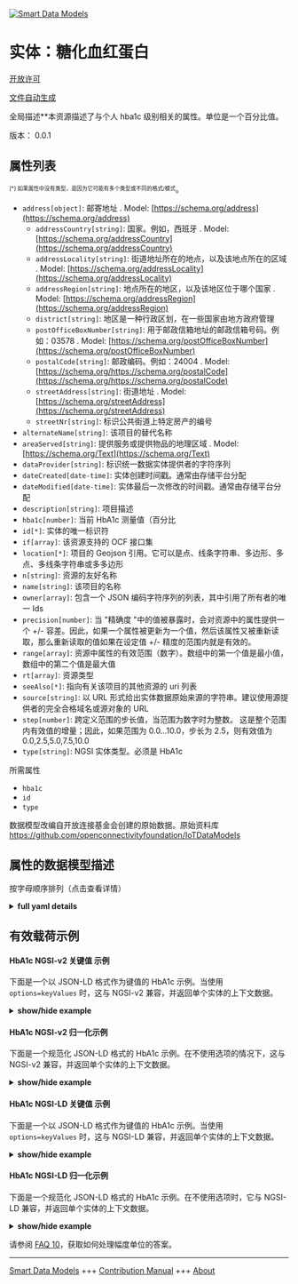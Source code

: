<!-- 10-Header -->    
[![Smart Data Models](https://smartdatamodels.org/wp-content/uploads/2022/01/SmartDataModels_logo.png "Logo")](https://smartdatamodels.org)    
实体：糖化血红蛋白    
=========<!-- /10-Header -->    
<!-- 15-License -->    
[开放许可](https://github.com/smart-data-models//dataModel.OCF/blob/master/HbA1c/LICENSE.md)    
[文件自动生成](https://docs.google.com/presentation/d/e/2PACX-1vTs-Ng5dIAwkg91oTTUdt8ua7woBXhPnwavZ0FxgR8BsAI_Ek3C5q97Nd94HS8KhP-r_quD4H0fgyt3/pub?start=false&loop=false&delayms=3000#slide=id.gb715ace035_0_60)    
<!-- /15-License -->    
<!-- 20-Description -->    
全局描述**本资源描述了与个人 hba1c 级别相关的属性。单位是一个百分比值。    
版本： 0.0.1    
<!-- /20-Description -->    
<!-- 30-PropertiesList -->    
## 属性列表    
<sup><sub>[*] 如果属性中没有类型，是因为它可能有多个类型或不同的格式/模式</sub></sup>。    
- `address[object]`: 邮寄地址  . Model: [https://schema.org/address](https://schema.org/address)	- `addressCountry[string]`: 国家。例如，西班牙  . Model: [https://schema.org/addressCountry](https://schema.org/addressCountry)    
	- `addressLocality[string]`: 街道地址所在的地点，以及该地点所在的区域  . Model: [https://schema.org/addressLocality](https://schema.org/addressLocality)    
	- `addressRegion[string]`: 地点所在的地区，以及该地区位于哪个国家  . Model: [https://schema.org/addressRegion](https://schema.org/addressRegion)    
	- `district[string]`: 地区是一种行政区划，在一些国家由地方政府管理      
	- `postOfficeBoxNumber[string]`: 用于邮政信箱地址的邮政信箱号码。例如：03578  . Model: [https://schema.org/postOfficeBoxNumber](https://schema.org/postOfficeBoxNumber)    
	- `postalCode[string]`: 邮政编码。例如：24004  . Model: [https://schema.org/https://schema.org/postalCode](https://schema.org/https://schema.org/postalCode)    
	- `streetAddress[string]`: 街道地址  . Model: [https://schema.org/streetAddress](https://schema.org/streetAddress)    
	- `streetNr[string]`: 标识公共街道上特定房产的编号      
- `alternateName[string]`: 该项目的替代名称  - `areaServed[string]`: 提供服务或提供物品的地理区域  . Model: [https://schema.org/Text](https://schema.org/Text)- `dataProvider[string]`: 标识统一数据实体提供者的字符序列  - `dateCreated[date-time]`: 实体创建时间戳。通常由存储平台分配  - `dateModified[date-time]`: 实体最后一次修改的时间戳。通常由存储平台分配  - `description[string]`: 项目描述  - `hba1c[number]`: 当前 HbA1c 测量值（百分比  - `id[*]`: 实体的唯一标识符  - `if[array]`: 该资源支持的 OCF 接口集  - `location[*]`: 项目的 Geojson 引用。它可以是点、线条字符串、多边形、多点、多线条字符串或多多边形  - `n[string]`: 资源的友好名称  - `name[string]`: 该项目的名称  - `owner[array]`: 包含一个 JSON 编码字符序列的列表，其中引用了所有者的唯一 Ids  - `precision[number]`: 当 "精确度 "中的值被暴露时，会对资源中的属性提供一个 +/- 容差。因此，如果一个属性被更新为一个值，然后该属性又被重新读取，那么重新读取的值如果在设定值 +/- 精度的范围内就是有效的。  - `range[array]`: 资源中属性的有效范围（数字）。数组中的第一个值是最小值，数组中的第二个值是最大值  - `rt[array]`: 资源类型  - `seeAlso[*]`: 指向有关该项目的其他资源的 uri 列表  - `source[string]`: 以 URL 形式给出实体数据原始来源的字符串。建议使用源提供者的完全合格域名或源对象的 URL  - `step[number]`: 跨定义范围的步长值，当范围为数字时为整数。  这是整个范围内有效值的增量；因此，如果范围为 0.0...10.0，步长为 2.5，则有效值为 0.0,2.5,5.0,7.5,10.0  - `type[string]`: NGSI 实体类型。必须是 HbA1c  <!-- /30-PropertiesList -->    
<!-- 35-RequiredProperties -->    
所需属性    
- `hba1c`  - `id`  - `type`  <!-- /35-RequiredProperties -->    
<!-- 40-RequiredProperties -->    
数据模型改编自开放连接基金会创建的原始数据。原始资料库 https://github.com/openconnectivityfoundation/IoTDataModels    
<!-- /40-RequiredProperties -->    
<!-- 50-DataModelHeader -->    
## 属性的数据模型描述    
按字母顺序排列（点击查看详情）    
<!-- /50-DataModelHeader -->    
<!-- 60-ModelYaml -->    
<details><summary><strong>full yaml details</strong></summary>      
```yaml    
HbA1c:      
  description: This Resource describes the Properties associated with a person's hba1c level.The unit is a single value that is percentage.The hba1c Property is a read-only value that is provided by the Server.      
  properties:      
    address:      
      description: The mailing address      
      properties:      
        addressCountry:      
          description: 'The country. For example, Spain'      
          type: string      
          x-ngsi:      
            model: https://schema.org/addressCountry      
            type: Property      
        addressLocality:      
          description: 'The locality in which the street address is, and which is in the region'      
          type: string      
          x-ngsi:      
            model: https://schema.org/addressLocality      
            type: Property      
        addressRegion:      
          description: 'The region in which the locality is, and which is in the country'      
          type: string      
          x-ngsi:      
            model: https://schema.org/addressRegion      
            type: Property      
        district:      
          description: 'A district is a type of administrative division that, in some countries, is managed by the local government'      
          type: string      
          x-ngsi:      
            type: Property      
        postOfficeBoxNumber:      
          description: 'The post office box number for PO box addresses. For example, 03578'      
          type: string      
          x-ngsi:      
            model: https://schema.org/postOfficeBoxNumber      
            type: Property      
        postalCode:      
          description: 'The postal code. For example, 24004'      
          type: string      
          x-ngsi:      
            model: https://schema.org/https://schema.org/postalCode      
            type: Property      
        streetAddress:      
          description: The street address      
          type: string      
          x-ngsi:      
            model: https://schema.org/streetAddress      
            type: Property      
        streetNr:      
          description: Number identifying a specific property on a public street      
          type: string      
          x-ngsi:      
            type: Property      
      type: object      
      x-ngsi:      
        model: https://schema.org/address      
        type: Property      
    alternateName:      
      description: An alternative name for this item      
      type: string      
      x-ngsi:      
        type: Property      
    areaServed:      
      description: The geographic area where a service or offered item is provided      
      type: string      
      x-ngsi:      
        model: https://schema.org/Text      
        type: Property      
    dataProvider:      
      description: A sequence of characters identifying the provider of the harmonised data entity      
      type: string      
      x-ngsi:      
        type: Property      
    dateCreated:      
      description: Entity creation timestamp. This will usually be allocated by the storage platform      
      format: date-time      
      type: string      
      x-ngsi:      
        type: Property      
    dateModified:      
      description: Timestamp of the last modification of the entity. This will usually be allocated by the storage platform      
      format: date-time      
      type: string      
      x-ngsi:      
        type: Property      
    description:      
      description: A description of this item      
      type: string      
      x-ngsi:      
        type: Property      
    hba1c:      
      description: Current HbA1c measurement in percentage      
      maximum: 100.0      
      minimum: 0.0      
      readOnly: true      
      type: number      
      x-ngsi:      
        type: Property      
    id:      
      anyOf:      
        - description: Identifier format of any NGSI entity      
          maxLength: 256      
          minLength: 1      
          pattern: ^[\w\-\.\{\}\$\+\*\[\]`|~^@!,:\\]+$      
          type: string      
          x-ngsi:      
            type: Property      
        - description: Identifier format of any NGSI entity      
          format: uri      
          type: string      
          x-ngsi:      
            type: Property      
      description: Unique identifier of the entity      
      x-ngsi:      
        type: Property      
    if:      
      description: The OCF Interface set supported by this Resource      
      items:      
        enum:      
          - oic.if.s      
          - oic.if.baseline      
        maxLength: 64      
        type: string      
      minItems: 1      
      readOnly: true      
      type: array      
      uniqueItems: true      
      x-ngsi:      
        type: Property      
    location:      
      description: 'Geojson reference to the item. It can be Point, LineString, Polygon, MultiPoint, MultiLineString or MultiPolygon'      
      oneOf:      
        - description: Geojson reference to the item. Point      
          properties:      
            bbox:      
              items:      
                type: number      
              minItems: 4      
              type: array      
            coordinates:      
              items:      
                type: number      
              minItems: 2      
              type: array      
            type:      
              enum:      
                - Point      
              type: string      
          required:      
            - type      
            - coordinates      
          title: GeoJSON Point      
          type: object      
          x-ngsi:      
            type: GeoProperty      
        - description: Geojson reference to the item. LineString      
          properties:      
            bbox:      
              items:      
                type: number      
              minItems: 4      
              type: array      
            coordinates:      
              items:      
                items:      
                  type: number      
                minItems: 2      
                type: array      
              minItems: 2      
              type: array      
            type:      
              enum:      
                - LineString      
              type: string      
          required:      
            - type      
            - coordinates      
          title: GeoJSON LineString      
          type: object      
          x-ngsi:      
            type: GeoProperty      
        - description: Geojson reference to the item. Polygon      
          properties:      
            bbox:      
              items:      
                type: number      
              minItems: 4      
              type: array      
            coordinates:      
              items:      
                items:      
                  items:      
                    type: number      
                  minItems: 2      
                  type: array      
                minItems: 4      
                type: array      
              type: array      
            type:      
              enum:      
                - Polygon      
              type: string      
          required:      
            - type      
            - coordinates      
          title: GeoJSON Polygon      
          type: object      
          x-ngsi:      
            type: GeoProperty      
        - description: Geojson reference to the item. MultiPoint      
          properties:      
            bbox:      
              items:      
                type: number      
              minItems: 4      
              type: array      
            coordinates:      
              items:      
                items:      
                  type: number      
                minItems: 2      
                type: array      
              type: array      
            type:      
              enum:      
                - MultiPoint      
              type: string      
          required:      
            - type      
            - coordinates      
          title: GeoJSON MultiPoint      
          type: object      
          x-ngsi:      
            type: GeoProperty      
        - description: Geojson reference to the item. MultiLineString      
          properties:      
            bbox:      
              items:      
                type: number      
              minItems: 4      
              type: array      
            coordinates:      
              items:      
                items:      
                  items:      
                    type: number      
                  minItems: 2      
                  type: array      
                minItems: 2      
                type: array      
              type: array      
            type:      
              enum:      
                - MultiLineString      
              type: string      
          required:      
            - type      
            - coordinates      
          title: GeoJSON MultiLineString      
          type: object      
          x-ngsi:      
            type: GeoProperty      
        - description: Geojson reference to the item. MultiLineString      
          properties:      
            bbox:      
              items:      
                type: number      
              minItems: 4      
              type: array      
            coordinates:      
              items:      
                items:      
                  items:      
                    items:      
                      type: number      
                    minItems: 2      
                    type: array      
                  minItems: 4      
                  type: array      
                type: array      
              type: array      
            type:      
              enum:      
                - MultiPolygon      
              type: string      
          required:      
            - type      
            - coordinates      
          title: GeoJSON MultiPolygon      
          type: object      
          x-ngsi:      
            type: GeoProperty      
      x-ngsi:      
        type: GeoProperty      
    n:      
      description: Friendly name of the Resource      
      maxLength: 64      
      readOnly: true      
      type: string      
      x-ngsi:      
        type: Property      
    name:      
      description: The name of this item      
      type: string      
      x-ngsi:      
        type: Property      
    owner:      
      description: A List containing a JSON encoded sequence of characters referencing the unique Ids of the owner(s)      
      items:      
        anyOf:      
          - description: Identifier format of any NGSI entity      
            maxLength: 256      
            minLength: 1      
            pattern: ^[\w\-\.\{\}\$\+\*\[\]`|~^@!,:\\]+$      
            type: string      
            x-ngsi:      
              type: Property      
          - description: Identifier format of any NGSI entity      
            format: uri      
            type: string      
            x-ngsi:      
              type: Property      
        description: Unique identifier of the entity      
        x-ngsi:      
          type: Property      
      type: array      
      x-ngsi:      
        type: Property      
    precision:      
      description: 'When exposed the value in ''precision'' provides a +/- tolerance against the Properties in the Resource. Thus if a Property is UPDATED to a value and that Property then RETRIEVED, the RETRIEVED value is valid if in the range of the set value +/- precision'      
      readOnly: true      
      type: number      
      x-ngsi:      
        type: Property      
    range:      
      description: 'The valid range for the Property in the Resource as a number. The first value in the array is the minimum value, the second value in the array is the maximum value'      
      items:      
        type: number      
      maxItems: 2      
      minItems: 2      
      readOnly: true      
      type: array      
      x-ngsi:      
        type: Property      
    rt:      
      description: Resource Type      
      items:      
        enum:      
          - oic.r.glucose.hba1c      
        maxLength: 64      
        type: string      
      minItems: 1      
      readOnly: true      
      type: array      
      uniqueItems: true      
      x-ngsi:      
        type: Property      
    seeAlso:      
      description: list of uri pointing to additional resources about the item      
      oneOf:      
        - items:      
            format: uri      
            type: string      
          minItems: 1      
          type: array      
        - format: uri      
          type: string      
      x-ngsi:      
        type: Property      
    source:      
      description: 'A sequence of characters giving the original source of the entity data as a URL. Recommended to be the fully qualified domain name of the source provider, or the URL to the source object'      
      type: string      
      x-ngsi:      
        type: Property      
    step:      
      description: 'Step value across the defined range an integer when the range is a number.  This is the increment for valid values across the range; so if range is 0.0..10.0 and step is 2.5 then valid values are 0.0,2.5,5.0,7.5,10.0'      
      readOnly: true      
      type: number      
      x-ngsi:      
        type: Property      
    type:      
      description: NGSI entity type. It has to be HbA1c      
      enum:      
        - HbA1c      
      type: string      
      x-ngsi:      
        type: Property      
  required:      
    - hba1c      
    - id      
    - type      
  type: object      
  x-derived-from: https://raw.githubusercontent.com/openconnectivityfoundation/IoTDataModels/master/GlucoseHbA1cResURI.swagger.json      
  x-disclaimer: 'Redistribution and use in source and binary forms, with or without modification, are permitted  provided that the license conditions are met. Copyleft (c) 2022 Contributors to Smart Data Models Program'      
  x-license-url: https://github.com/smart-data-models/dataModel.OCF/blob/master/HbA1c/LICENSE.md      
  x-model-schema: https://smart-data-models.github.io/dataModel.OCF/HbA1c/schema.json      
  x-model-tags: OCF      
  x-version: 0.0.1      
```    
</details>      
<!-- /60-ModelYaml -->    
<!-- 70-MiddleNotes -->    
<!-- /70-MiddleNotes -->    
<!-- 80-Examples -->    
## 有效载荷示例    
#### HbA1c NGSI-v2 关键值 示例    
下面是一个以 JSON-LD 格式作为键值的 HbA1c 示例。当使用 `options=keyValues` 时，这与 NGSI-v2 兼容，并返回单个实体的上下文数据。    
<details><summary><strong>show/hide example</strong></summary>      
```json  
{  
  "id": "urn:ngsi-ld:HbA1c:id:NUUA:84448495",  
  "dateCreated": "1978-03-13T05:35:12Z",  
  "dateModified": "1985-01-29T17:46:14Z",  
  "source": "Amount majority start money school statement decade begin. Senior raise suggest bill firm book property.",  
  "name": "Projec",  
  "alternateName": "Surface difficult view same oil. Because girl protect buy window cell. Control section statement.",  
  "description": "Long soldier successful everything. Presiden",  
  "dataProvider": "Include view probably full. Rate view lot. Against hope enjoy ",  
  "owner": [  
    "urn:ngsi-ld:HbA1c:items:ISKK:07346260",  
    "urn:ngsi-ld:HbA1c:items:KENT:72458444"  
  ],  
  "seeAlso": [  
    "urn:ngsi-ld:HbA1c:items:LXIT:42668919"  
  ],  
  "location": {  
    "type": "Point",  
    "coordinates": [  
      40.9928635,  
      -6.596466  
    ]  
  },  
  "address": {  
    "streetAddress": "Himself give already authority.",  
    "addressLocality": "Much heart middle method live audience. Than campaign and week center respond. Approach whether di",  
    "addressRegion": "Cost give sea reveal coach. Blue still not father risk million will adul",  
    "addressCountry": "Employee you floor form. Financial she attention. Before military method far consider my we.",  
    "postalCode": "Sound hear image admit. Director",  
    "postOfficeBoxNumber": "Wall a gun pressure. Smile cultural hair stop. Wall increase involve family nature teacher.",  
    "streetNr": "Dinner business response draw. Scene stuff Mr site again.",  
    "district": "Seven recently husband care PM author company. History recent series price."  
  },  
  "areaServed": "Sound summer part have speak expect morning. Line report out process me. Along want experience space.",  
  "rt": [  
    "oic.r.glucose.hba1c"  
  ],  
  "hba1c": 8.0,  
  "range": [  
    765.7,  
    907.2  
  ],  
  "step": 962.1,  
  "precision": 285.2,  
  "n": "True suffer scene skin. Involve view culture themselves brothe",  
  "if": [  
    "oic.if.s"  
  ],  
  "type": "HbA1c"  
}  
```  
</details>    
#### HbA1c NGSI-v2 归一化示例    
下面是一个规范化 JSON-LD 格式的 HbA1c 示例。在不使用选项的情况下，这与 NGSI-v2 兼容，并返回单个实体的上下文数据。    
<details><summary><strong>show/hide example</strong></summary>      
```json  
{  
  "id": "urn:ngsi-ld:HbA1c:id:NUUA:84448495",  
  "dateCreated": {  
    "type": "DateTime",  
    "value": "1978-03-13T05:35:12Z"  
  },  
  "dateModified": {  
    "type": "DateTime",  
    "value": "1985-01-29T17:46:14Z"  
  },  
  "source": {  
    "type": "Text",  
    "value": "Amount majority start money school statement decade begin. Senior raise suggest bill firm book property."  
  },  
  "name": {  
    "type": "Text",  
    "value": "Projec"  
  },  
  "alternateName": {  
    "type": "Text",  
    "value": "Surface difficult view same oil. Because girl protect buy window cell. Control section statement."  
  },  
  "description": {  
    "type": "Text",  
    "value": "Long soldier successful everything. Presiden"  
  },  
  "dataProvider": {  
    "type": "Text",  
    "value": "Include view probably full. Rate view lot. Against hope enjoy "  
  },  
  "owner": {  
    "type": "StructuredValue",  
    "value": [  
      "urn:ngsi-ld:HbA1c:items:ISKK:07346260",  
      "urn:ngsi-ld:HbA1c:items:KENT:72458444"  
    ]  
  },  
  "seeAlso": {  
    "type": "StructuredValue",  
    "value": [  
      "urn:ngsi-ld:HbA1c:items:LXIT:42668919"  
    ]  
  },  
  "location": {  
    "type": "geo:json",  
    "value": {  
      "type": "Point",  
      "coordinates": [  
        40.9928635,  
        -6.596466  
      ]  
    }  
  },  
  "address": {  
    "type": "StructuredValue",  
    "value": {  
      "streetAddress": "Himself give already authority.",  
      "addressLocality": "Much heart middle method live audience. Than campaign and week center respond. Approach whether di",  
      "addressRegion": "Cost give sea reveal coach. Blue still not father risk million will adul",  
      "addressCountry": "Employee you floor form. Financial she attention. Before military method far consider my we.",  
      "postalCode": "Sound hear image admit. Director",  
      "postOfficeBoxNumber": "Wall a gun pressure. Smile cultural hair stop. Wall increase involve family nature teacher.",  
      "streetNr": "Dinner business response draw. Scene stuff Mr site again.",  
      "district": "Seven recently husband care PM author company. History recent series price."  
    }  
  },  
  "areaServed": {  
    "type": "Text",  
    "value": "Sound summer part have speak expect morning. Line report out process me. Along want experience space."  
  },  
  "rt": {  
    "type": "StructuredValue",  
    "value": [  
      "oic.r.glucose.hba1c"  
    ]  
  },  
  "hba1c": {  
    "type": "Number",  
    "value": 8.0  
  },  
  "range": {  
    "type": "StructuredValue",  
    "value": [  
      765.7,  
      907.2  
    ]  
  },  
  "step": {  
    "type": "Number",  
    "value": 962.1  
  },  
  "precision": {  
    "type": "Number",  
    "value": 285.2  
  },  
  "n": {  
    "type": "Text",  
    "value": "True suffer scene skin. Involve view culture themselves brothe"  
  },  
  "if": {  
    "type": "StructuredValue",  
    "value": [  
      "oic.if.s"  
    ]  
  },  
  "type": "HbA1c"  
}  
```  
</details>    
#### HbA1c NGSI-LD 关键值 示例    
下面是一个以 JSON-LD 格式作为键值的 HbA1c 示例。当使用 `options=keyValues` 时，这与 NGSI-LD 兼容，并返回单个实体的上下文数据。    
<details><summary><strong>show/hide example</strong></summary>      
```json  
{  
  "id": "urn:ngsi-ld:HbA1c:id:NUUA:84448495",  
  "dateCreated": "1978-03-13T05:35:12Z",  
  "dateModified": "1985-01-29T17:46:14Z",  
  "source": "Amount majority start money school statement decade begin. Senior raise suggest bill firm book property.",  
  "name": "Projec",  
  "alternateName": "Surface difficult view same oil. Because girl protect buy window cell. Control section statement.",  
  "description": "Long soldier successful everything. Presiden",  
  "dataProvider": "Include view probably full. Rate view lot. Against hope enjoy ",  
  "owner": [  
    "urn:ngsi-ld:HbA1c:items:ISKK:07346260",  
    "urn:ngsi-ld:HbA1c:items:KENT:72458444"  
  ],  
  "seeAlso": [  
    "urn:ngsi-ld:HbA1c:items:LXIT:42668919"  
  ],  
  "location": {  
    "type": "Point",  
    "coordinates": [  
      40.9928635,  
      -6.596466  
    ]  
  },  
  "address": {  
    "streetAddress": "Himself give already authority.",  
    "addressLocality": "Much heart middle method live audience. Than campaign and week center respond. Approach whether di",  
    "addressRegion": "Cost give sea reveal coach. Blue still not father risk million will adul",  
    "addressCountry": "Employee you floor form. Financial she attention. Before military method far consider my we.",  
    "postalCode": "Sound hear image admit. Director",  
    "postOfficeBoxNumber": "Wall a gun pressure. Smile cultural hair stop. Wall increase involve family nature teacher.",  
    "streetNr": "Dinner business response draw. Scene stuff Mr site again.",  
    "district": "Seven recently husband care PM author company. History recent series price."  
  },  
  "areaServed": "Sound summer part have speak expect morning. Line report out process me. Along want experience space.",  
  "rt": [  
    "oic.r.glucose.hba1c"  
  ],  
  "hba1c": 8.0,  
  "range": [  
    765.7,  
    907.2  
  ],  
  "step": 962.1,  
  "precision": 285.2,  
  "n": "True suffer scene skin. Involve view culture themselves brothe",  
  "if": [  
    "oic.if.s"  
  ],  
  "type": "HbA1c",  
  "@context": [  
    "https://smartdatamodels.org/context.jsonld"  
  ]  
}  
```  
</details>    
#### HbA1c NGSI-LD 归一化示例    
下面是一个规范化 JSON-LD 格式的 HbA1c 示例。在不使用选项时，它与 NGSI-LD 兼容，并返回单个实体的上下文数据。    
<details><summary><strong>show/hide example</strong></summary>      
```json  
{  
    "id": "urn:ngsi-ld:HbA1c:id:NUUA:84448495",  
    "dateCreated": {  
        "type": "Property",  
        "value": {  
            "@type": "DateTime",  
            "@value": "1978-03-13T05:35:12Z"  
        }  
    },  
    "dateModified": {  
        "type": "Property",  
        "value": {  
            "@type": "DateTime",  
            "@value": "1985-01-29T17:46:14Z"  
        }  
    },  
    "source": {  
        "type": "Property",  
        "value": "Amount majority start money school statement decade begin. Senior raise suggest bill firm book property."  
    },  
    "name": {  
        "type": "Property",  
        "value": "Projec"  
    },  
    "alternateName": {  
        "type": "Property",  
        "value": "Surface difficult view same oil. Because girl protect buy window cell. Control section statement."  
    },  
    "description": {  
        "type": "Property",  
        "value": "Long soldier successful everything. Presiden"  
    },  
    "dataProvider": {  
        "type": "Property",  
        "value": "Include view probably full. Rate view lot. Against hope enjoy "  
    },  
    "owner": {  
        "type": "Property",  
        "value": [  
            "urn:ngsi-ld:HbA1c:items:ISKK:07346260",  
            "urn:ngsi-ld:HbA1c:items:KENT:72458444"  
        ]  
    },  
    "seeAlso": {  
        "type": "Property",  
        "value": [  
            "urn:ngsi-ld:HbA1c:items:LXIT:42668919"  
        ]  
    },  
    "location": {  
        "type": "GeoProperty",  
        "value": {  
            "type": "Point",  
            "coordinates": [  
                40.9928635,  
                -6.596466  
            ]  
        }  
    },  
    "address": {  
        "type": "Property",  
        "value": {  
            "streetAddress": "Himself give already authority.",  
            "addressLocality": "Much heart middle method live audience. Than campaign and week center respond. Approach whether di",  
            "addressRegion": "Cost give sea reveal coach. Blue still not father risk million will adul",  
            "addressCountry": "Employee you floor form. Financial she attention. Before military method far consider my we.",  
            "postalCode": "Sound hear image admit. Director",  
            "postOfficeBoxNumber": "Wall a gun pressure. Smile cultural hair stop. Wall increase involve family nature teacher.",  
            "streetNr": "Dinner business response draw. Scene stuff Mr site again.",  
            "district": "Seven recently husband care PM author company. History recent series price."  
        }  
    },  
    "areaServed": {  
        "type": "Property",  
        "value": "Sound summer part have speak expect morning. Line report out process me. Along want experience space."  
    },  
    "rt": {  
        "type": "Property",  
        "value": [  
            "oic.r.glucose.hba1c"  
        ]  
    },  
    "hba1c": {  
        "type": "Property",  
        "value": 8.0  
    },  
    "range": {  
        "type": "Property",  
        "value": [  
            765.7,  
            907.2  
        ]  
    },  
    "step": {  
        "type": "Property",  
        "value": 962.1  
    },  
    "precision": {  
        "type": "Property",  
        "value": 285.2  
    },  
    "n": {  
        "type": "Property",  
        "value": "True suffer scene skin. Involve view culture themselves brothe"  
    },  
    "if": {  
        "type": "Property",  
        "value": [  
            "oic.if.s"  
        ]  
    },  
    "type": "HbA1c",  
    "@context": [  
        "https://smartdatamodels.org/context.jsonld"  
    ]  
}  
```  
</details><!-- /80-Examples -->    
<!-- 90-FooterNotes -->    
<!-- /90-FooterNotes -->    
<!-- 95-Units -->    
请参阅 [FAQ 10](https://smartdatamodels.org/index.php/faqs/)，获取如何处理幅度单位的答案。    
<!-- /95-Units -->    
<!-- 97-LastFooter -->    
---    
[Smart Data Models](https://smartdatamodels.org) +++ [Contribution Manual](https://bit.ly/contribution_manual) +++ [About](https://bit.ly/Introduction_SDM)<!-- /97-LastFooter -->    
